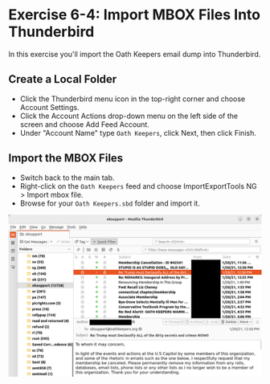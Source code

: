 # Exercise 6-4: Import MBOX Files Into Thunderbird

In this exercise you'll import the Oath Keepers email dump into Thunderbird.

## Create a Local Folder

- Click the Thunderbird menu icon in the top-right corner and choose Account Settings.
- Click the Account Actions drop-down menu on the left side of the screen and choose Add Feed Account.
- Under "Account Name" type `Oath Keepers`, click Next, then click Finish.

## Import the MBOX Files

- Switch back to the main tab.
- Right-click on the `Oath Keepers` feed and choose ImportExportTools NG > Import mbox file.
- Browse for your `Oath Keepers.sbd` folder and import it.

![Oath Keepers email in Thunderbird](./exercise-6-4.png)
